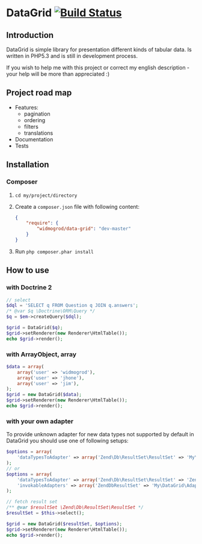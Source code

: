 # DataGrid [![Build Status](https://secure.travis-ci.org/widmogrod/data-grid.png?branch=master)](https://travis-ci.org/widmogrod/data-grid)
## Introduction

DataGrid is simple library for presentation different kinds of tabular data.
Is written in PHP5.3 and is still in development process.

If you wish to help me with this project or correct my english description - your help will be more than appreciated  :)

## Project road map

  * Features:
    * pagination
    * ordering
    * filters
    * translations
  * Documentation
  * Tests

## Installation
### Composer

  1. `cd my/project/directory`
  2. Create a `composer.json` file with following content:

     ```json
     {
         "require": {
             "widmogrod/data-grid": "dev-master"
         }
     }
     ```
  3. Run `php composer.phar install`


## How to use
### with Doctrine 2

```php
// select
$dql = 'SELECT q FROM Question q JOIN q.answers';
/* @var $q \Doctrine\ORM\Query */
$q = $em->createQuery($dql);

$grid = DataGrid($q);
$grid->setRenderer(new Renderer\HtmlTable());
echo $grid->render();
```

### with ArrayObject, array

```php
$data = array(
    array('user' => 'widmogrod'),
    array('user' => 'jhone'),
    array('user' => 'jim'),
);
$grid = new DataGrid($data);
$grid->setRenderer(new Renderer\HtmlTable());
echo $grid->render();
```

### with your own adapter

To provide unknown adapter for new data types not supported by default in DataGrid
you should use one of following setups:

```php
$options = array(
    'dataTypesToAdapter' => array('Zend\Db\ResultSet\ResultSet' => 'My\DataGrid\Adapter\ResultSet'),
);
// or
$options = array(
    'dataTypesToAdapter' => array('Zend\Db\ResultSet\ResultSet' => 'ZendDbResultSet'),
    'invokableAdapters' => array('ZendDbResultSet' => 'My\DataGrid\Adapter\ResultSet')
);

// fetch result set
/** @var $resultSet \Zend\Db\ResultSet\ResultSet */
$resultSet = $this->select();

$grid = new DataGrid($resultSet, $options);
$grid->setRenderer(new Renderer\HtmlTable());
echo $grid->render();
```